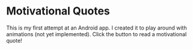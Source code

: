 Motivational Quotes
===================

This is my first attempt at an Android app. I created it to play around with animations (not yet implemented). Click the button to read a motivational quote!